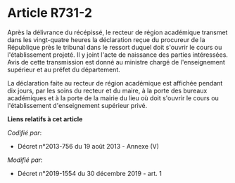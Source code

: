 # Article R731-2

Après la délivrance du récépissé, le recteur de région académique transmet dans les vingt-quatre heures la déclaration reçue
du procureur de la République près le tribunal dans le ressort duquel doit s'ouvrir le cours ou l'établissement projeté. Il y
joint l'acte de naissance des parties intéressées. Avis de cette transmission est donné au ministre chargé de l'enseignement
supérieur et au préfet du département.

La déclaration faite au recteur de région académique est affichée pendant dix jours, par les soins du recteur et du maire, à
la porte des bureaux académiques et à la porte de la mairie du lieu où doit s'ouvrir le cours ou l'établissement
d'enseignement supérieur privé.

**Liens relatifs à cet article**

_Codifié par_:

  - Décret n°2013-756 du 19 août 2013 -  Annexe (V)

_Modifié par_:

  - Décret n°2019-1554 du 30 décembre 2019 - art. 1
